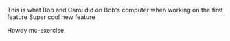 This is what Bob and Carol did on Bob's computer when working on the first feature
Super cool new feature



Howdy mc-exercise